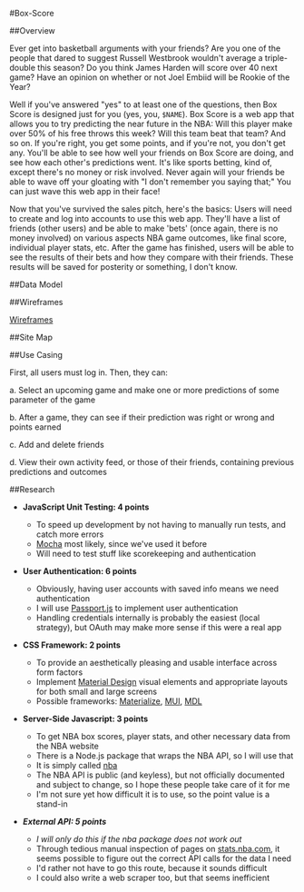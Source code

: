 #Box-Score

##Overview

Ever get into basketball arguments with your friends? Are you one of the people that dared to suggest Russell 
Westbrook wouldn't average a triple-double this season? Do you think James Harden will score over 40 next game? Have 
an opinion on whether or not Joel Embiid will be Rookie of the Year?

Well if you've answered "yes" to at least one of the questions, then Box Score is designed just for you (yes, you, 
`$NAME`). Box Score is a web app that allows you to try predicting the near future in the NBA: Will this player make 
over 50% of his free throws this week? Will this team beat that team? And so on. If you're right, you get some 
points, and if you're not, you don't get any. You'll be able to see how well your friends on Box Score are doing, and
see how each other's predictions went. It's like sports betting, kind of, except there's no money or risk involved. 
Never again will your friends be able to wave off your gloating with "I don't remember you saying that;" You can 
just wave this web app in their face!
 
Now that you've survived the sales pitch, here's the basics: Users will need to create and log into accounts to use 
this web app. They'll have a list of friends (other users) and be able to make 'bets' (once again, there is no money
involved) on various aspects NBA game outcomes, like final score, individual player stats, etc. After the game 
has 
finished, users will be able to see the results of their bets and how they compare with their friends. These 
results will be saved for posterity or something, I don't know.
  
##Data Model

##Wireframes

[Wireframes](/documentation/Wireframes.jpg?raw=true "Wireframes")

##Site Map

##Use Casing

First, all users must log in. Then, they can:

a. Select an upcoming game and make one or more predictions of some parameter of the game

b. After a game, they can see if their prediction was right or wrong and points earned

c. Add and delete friends

d. View their own activity feed, or those of their friends, containing previous predictions and outcomes
 
##Research
* **JavaScript Unit Testing: 4 points**
    * To speed up development by not having to manually run tests, and catch more errors
    * [Mocha](https://github.com/mochajs/mocha) most likely, since we've used it before
    * Will need to test stuff like scorekeeping and authentication

* **User Authentication: 6 points**
    * Obviously, having user accounts with saved info means we need authentication
    * I will use [Passport.js](http://passportjs.org/) to implement user authentication
    * Handling credentials internally is probably the easiest (local strategy), but OAuth may make more sense if this
     were a real app
     
* **CSS Framework: 2 points**
    * To provide an aesthetically pleasing and usable interface across form factors
    * Implement [Material Design](https://material.google.com/) visual elements and appropriate layouts for both 
    small and large screens
    * Possible frameworks: [Materialize](http://materializecss.com/), [MUI](https://www.muicss.com/), [MDL](https://getmdl.io/index.html)
    
* **Server-Side Javascript: 3 points**
    * To get NBA box scores, player stats, and other necessary data from the NBA website
    * There is a Node.js package that wraps the NBA API, so I will use that
    * It is simply called [nba](https://www.npmjs.com/package/nba)
    * The NBA API is public (and keyless), but not officially documented and subject to change, so I hope these 
    people take care of it for me
    * I'm not sure yet how difficult it is to use, so the point value is a stand-in
    
* ***External API: 5 points***
    * *I will only do this if the nba package does not work out*
    * Through tedious manual inspection of pages on [stats.nba.com](http://stats.nba.com/), it seems possible to 
    figure out the correct API calls for the data I need
    * I'd rather not have to go this route, because it sounds difficult
    * I could also write a web scraper too, but that seems inefficient